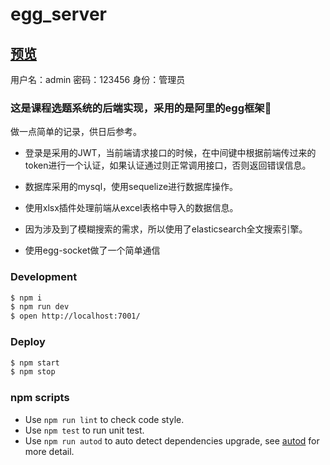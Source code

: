 <!--
 * @Descripttion: 
 * @version: 
 * @Author: windowdotonload
-->
<!--
 * @Descripttion: 
 * @version: 
 * @Author: windowdotonload
-->
<!--
 * @Descripttion: 
 * @version: 
 * @Author: windowdotonload
-->
<!--
 * @Descripttion: 
 * @version: 
 * @Author: windowdotonload
-->
<!--
 * @Descripttion: 
 * @version: 
 * @Author: windowdotonload
-->
# egg_server
## [预览](http://47.97.195.37:6808)
用户名：admin  密码：123456 身份：管理员


### 这是课程选题系统的后端实现，采用的是阿里的egg框架🥚  


做一点简单的记录，供日后参考。  

* 登录是采用的JWT，当前端请求接口的时候，在中间键中根据前端传过来的token进行一个认证，如果认证通过则正常调用接口，否则返回错误信息。  

* 数据库采用的mysql，使用sequelize进行数据库操作。

* 使用xlsx插件处理前端从excel表格中导入的数据信息。

* 因为涉及到了模糊搜索的需求，所以使用了elasticsearch全文搜索引擎。

* 使用egg-socket做了一个简单通信

### Development

```bash
$ npm i
$ npm run dev
$ open http://localhost:7001/
```

### Deploy

```bash
$ npm start
$ npm stop
```

### npm scripts

- Use `npm run lint` to check code style.
- Use `npm test` to run unit test.
- Use `npm run autod` to auto detect dependencies upgrade, see [autod](https://www.npmjs.com/package/autod) for more detail.


[egg]: https://eggjs.org